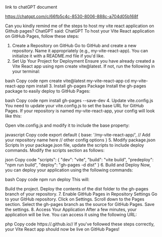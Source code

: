 link to chatGPT document

https://chatgpt.com/c/66fb5c4c-8530-8006-888c-a704d05b168f


Can you kindly remind me of the steps to host my vite react application on Github pages?
ChatGPT said:
ChatGPT
To host your Vite React application on GitHub Pages, follow these steps:

1. Create a Repository on GitHub
Go to GitHub and create a new repository. Name it appropriately (e.g., my-vite-react-app).
You can initialize it with a README.md file if you'd like.
2. Set Up Your Project for Deployment
Ensure you have already created a Vite React app using npm create vite@latest. If not, run the following in your terminal:

bash
Copy code
npm create vite@latest my-vite-react-app
cd my-vite-react-app
npm install
3. Install gh-pages Package
Install the gh-pages package to easily deploy to GitHub Pages:

bash
Copy code
npm install gh-pages --save-dev
4. Update vite.config.js
You need to update your vite.config.js to set the base URL for GitHub Pages. If your repository is named my-vite-react-app, your config will look like this:

Open vite.config.js and modify it to include the base property:

javascript
Copy code
export default {
  base: '/my-vite-react-app/',  // Add your repository name here
  // other config options
}
5. Modify package.json Scripts
In your package.json file, update the scripts to include deploy commands. Modify the scripts section as follows:

json
Copy code
"scripts": {
  "dev": "vite",
  "build": "vite build",
  "predeploy": "npm run build",
  "deploy": "gh-pages -d dist"
}
6. Build and Deploy
Now, you can deploy your application using the following commands:

bash
Copy code
npm run deploy
This will:

Build the project.
Deploy the contents of the dist folder to the gh-pages branch of your repository.
7. Enable GitHub Pages in Repository Settings
Go to your GitHub repository.
Click on Settings.
Scroll down to the Pages section.
Select the gh-pages branch as the source for GitHub Pages.
Save the settings.
8. Access Your Application
After a few minutes, your application will be live. You can access it using the following URL:

php
Copy code
https://<your-username>.github.io/<your-repository-name>/
If you've followed these steps correctly, your Vite React app should now be live on GitHub Pages!

